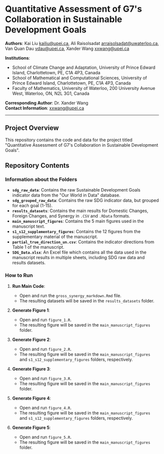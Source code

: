 # Quantitative Assessment of G7's Collaboration in Sustainable Development Goals

**Authors**: Kai Liu [kailiu@upei.ca](mailto:kailiu@upei.ca), Ali Raisolsadat [arraisolsadat@uwaterloo.ca](mailto:arraisolsadat@uwaterloo.ca), Van Quan Dau [vdau@upei.ca](mailto:vdau@upei.ca), Xander Wang [xxwang@upei.ca](mailto:xxwang@upei.ca)

**Institutions**:  
- School of Climate Change and Adaptation, University of Prince Edward Island, Charlottetown, PE, C1A 4P3, Canada
- School of Mathematical and Computational Sciences, University of Prince Edward Island, Charlottetown, PE, C1A 4P3, Canada  
- Faculty of Mathematics, University of Waterloo, 200 University Avenue West, Waterloo, ON, N2L 3G1, Canada

**Corresponding Author**: Dr. Xander Wang  
**Contact Information**: [xxwang@upei.ca](mailto:xxwang@upei.ca)

---

## Project Overview

This repository contains the code and data for the project titled "Quantitative Assessment of G7's Collaboration in Sustainable Development Goals".

## Repository Contents

### Information about the Folders

- **`sdg_raw_data`**: Contains the raw Sustainable Development Goals indicator data from the "Our World in Data" database.
- **`sdg_grouped_raw_data`**: Contains the raw SDG indicator data, but grouped for each goal (1-15).
- **`results_datasets`**: Contains the main results for Domestic Changes, Foreign Changes, and Synergy in `.CSV` and `.RData` formats.
- **`main_manuscript_figures`**: Contains the 5 main figures used in the manuscript text.
- **`s1_s12_supplementary_figures`**: Contains the 12 figures from the supplementary material of the manuscript.
- **`partial_true_direction_un.csv`**: Contains the indicator directions from Table 1 of the manuscript.
- **`SDG_Data.xlsx`**: An Excel file which contains all the data used in the manuscript results in multiple sheets, including SDG raw data and results datasets.

### How to Run

1. **Run Main Code**:
    - Open and run the `gross_synergy_markdown.Rmd` file.
    - The resulting datasets will be saved in the `results_datasets` folder.

2. **Generate Figure 1**:
    - Open and run `figure_1.R`.
    - The resulting figure will be saved in the `main_manuscript_figures` folder.

3. **Generate Figure 2**:
    - Open and run `figure_2.R`.
    - The resulting figure will be saved in the `main_manuscript_figures` and `s1_s12_supplementary_figures` folders, respectively.

4. **Generate Figure 3**:
    - Open and run `figure_3.R`.
    - The resulting figure will be saved in the `main_manuscript_figures` folder.

5. **Generate Figure 4**:
    - Open and run `figure_4.R`.
    - The resulting figure will be saved in the `main_manuscript_figures` and `s1_s12_supplementary_figures` folders, respectively.

6. **Generate Figure 5**:
    - Open and run `figure_5.R`.
    - The resulting figure will be saved in the `main_manuscript_figures` folder.
